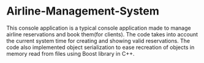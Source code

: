 # Airline-Management-System
This console application is a typical console application made to manage airline reservations and book them(for clients).
The code takes into account the current system time for creating and showing valid reservations.
The code also implemented object serialization to ease recreation of objects in memory read from files using Boost library in C++.
